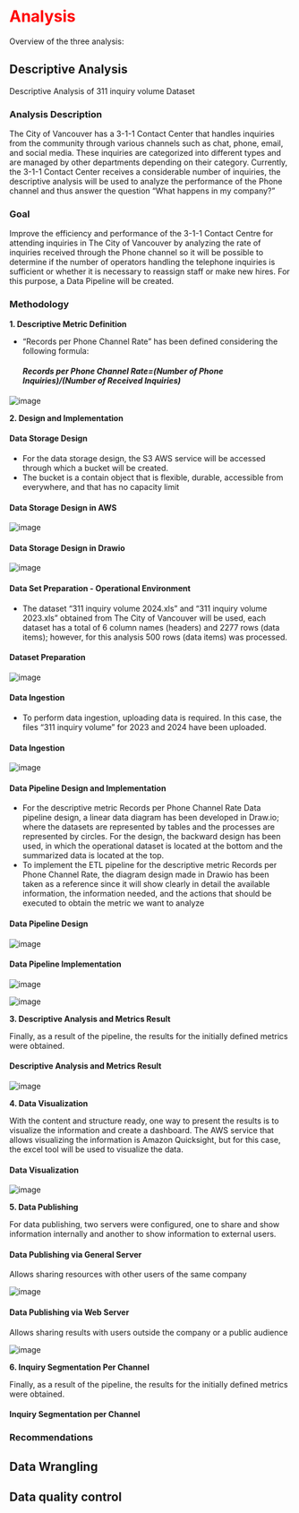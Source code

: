 # <font color="red">Analysis</font>

Overview of the three analysis:

## Descriptive Analysis
Descriptive Analysis of 311 inquiry volume Dataset

### Analysis Description

The City of Vancouver has a 3-1-1 Contact Center that handles inquiries from the community through various channels such as chat, phone, email, and social media. These inquiries are categorized into different types and are managed by other departments depending on their category.
Currently, the 3-1-1 Contact Center receives a considerable number of inquiries, the descriptive analysis will be used to analyze the performance of the Phone channel and thus answer the question “What happens in my company?”

### Goal

Improve the efficiency and performance of the 3-1-1 Contact Centre for attending inquiries in The City of Vancouver by analyzing the rate of inquiries received through the Phone channel so it will be possible to determine if the number of operators handling the telephone inquiries is sufficient or whether it is necessary to reassign staff or make new hires. For this purpose, a Data Pipeline will be created.

### Methodology

**1. Descriptive Metric Definition**

   - “Records per Phone Channel Rate” has been defined considering the following formula:
       #### *Records per Phone Channel Rate=(Number of Phone Inquiries)/(Number of Received Inquiries)*

![image](https://github.com/user-attachments/assets/e7df1637-7ea4-4987-85bd-8542dc7b3d2e)


**2. Design and Implementation**

#### **Data Storage Design**
  - For the data storage design, the S3 AWS service will be accessed through which a bucket will be created.
  - The bucket is a contain object that is flexible, durable, accessible from everywhere, and that has no capacity limit

   #### **Data Storage Design in AWS**

![image](https://github.com/user-attachments/assets/97dfa8fa-187c-4658-8081-13e4d6c90fc6)

   #### **Data Storage Design in Drawio**

   ![image](https://github.com/user-attachments/assets/18b6f37f-22f8-4c4f-b67a-46fb1ecdaa6a)

#### **Data Set Preparation - Operational Environment**

  - The dataset “311 inquiry volume 2024.xls” and “311 inquiry volume 2023.xls” obtained from The City of Vancouver will be used, each dataset has a total of 6 column names (headers) and 2277 rows (data items); however, for this analysis 500 rows (data items) was processed. 

   #### **Dataset Preparation**

![image](https://github.com/user-attachments/assets/e458e994-b207-4209-acde-80cafc35c935)

#### **Data Ingestion**

  - To perform data ingestion, uploading data is required. In this case, the files “311 inquiry volume” for 2023 and 2024 have been uploaded.

   #### **Data Ingestion**

![image](https://github.com/user-attachments/assets/0c2d0618-0880-434f-8826-6fae3df19e35)

#### **Data Pipeline Design and Implementation**

  - For the descriptive metric Records per Phone Channel Rate Data pipeline design, a linear data diagram has been developed in Draw.io; where the datasets are represented by tables and the processes are represented by circles. For the design, the backward design has been used, in which the operational dataset is located at the bottom and the summarized data is located at the top.
  - To implement the ETL pipeline for the descriptive metric Records per Phone Channel Rate, the diagram design made in Drawio has been taken as a reference since it will show clearly in detail the available information, the information needed, and the actions that should be executed to obtain the metric we want to analyze

   #### **Data Pipeline Design**

![image](https://github.com/user-attachments/assets/80f9d340-9ddf-4816-8ca5-2d02d246e847)


   #### **Data Pipeline Implementation**

![image](https://github.com/user-attachments/assets/d6de167d-67f4-487c-8249-ea04a9ac2b52)


![image](https://github.com/user-attachments/assets/3465e3c9-cb1d-49f5-a370-d8bd6658bfdd)


**3. Descriptive Analysis and Metrics Result**

Finally, as a result of the pipeline, the results for the initially defined metrics were obtained.

#### **Descriptive Analysis and Metrics Result**

![image](https://github.com/user-attachments/assets/7aa3a1ac-f6b7-4cac-8d16-900fa43bcf32)


**4. Data Visualization**

With the content and structure ready, one way to present the results is to visualize the information and create a dashboard. The AWS service that allows visualizing the information is Amazon Quicksight, but for this case, the excel tool will be used to visualize the data.

#### **Data Visualization**

![image](https://github.com/user-attachments/assets/fc4e8580-a9bf-47b2-ba16-dcc9c419bae3)


**5. Data Publishing**

For data publishing, two servers were configured, one to share and show information internally and another to show information to external users.

#### **Data Publishing via General Server**

Allows sharing resources with other users of the same company

![image](https://github.com/user-attachments/assets/93bcc230-e036-4a5d-9871-6056380abfe1)

#### **Data Publishing via Web Server**

Allows sharing results with users outside the company or a public audience

![image](https://github.com/user-attachments/assets/500a9a29-5d7d-4413-af85-755db8b7dbab)


**6. Inquiry Segmentation Per Channel**

Finally, as a result of the pipeline, the results for the initially defined metrics were obtained.

#### **Inquiry Segmentation per Channel**



### Recommendations
## Data Wrangling
## Data quality control

